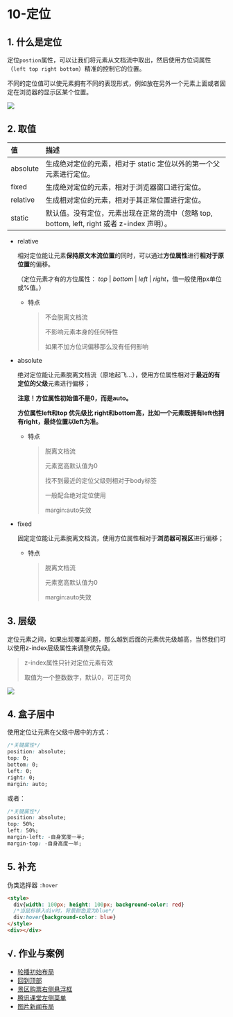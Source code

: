 # 10-定位

## 1. 什么是定位

定位`postion`属性，可以让我们将元素从文档流中取出，然后使用方位词属性（`left top right bottom`）精准的控制它的位置。

不同的定位值可以使元素拥有不同的表现形式，例如放在另外一个元素上面或者固定在浏览器的显示区某个位置。

![](http://static.zzhitong.com/lesson-files/html/img/10-1.png)

## 2. 取值

| 值       | 描述                                                         |
| :------- | :----------------------------------------------------------- |
| absolute | 生成绝对定位的元素，相对于 static 定位以外的第一个父元素进行定位。 |
| fixed    | 生成绝对定位的元素，相对于浏览器窗口进行定位。               |
| relative | 生成相对定位的元素，相对于其正常位置进行定位。               |
| static   | 默认值。没有定位，元素出现在正常的流中（忽略 top, bottom, left, right 或者 z-index 声明）。 |

- relative

  相对定位能让元素**保持原文本流位置**的同时，可以通过**方位属性**进行**相对于原位置**的偏移。

  （定位元素才有的方位属性： *top* | *bottom* | *left* | *right*，值一般使用px单位或%值。）

  - 特点

    > 不会脱离文档流
    >
    > 不影响元素本身的任何特性
    >
    > 如果不加方位词偏移那么没有任何影响

- absolute

  绝对定位能让元素脱离文档流（原地起飞...），使用方位属性相对于**最近的有定位的父级**元素进行偏移；

  **注意！方位属性初始值不是0，而是auto。**

  **方位属性left和top 优先级比 right和bottom高，比如一个元素既拥有left也拥有right，最终位置以left为准。**

  - 特点

    > 脱离文档流
    >
    > 元素宽高默认值为0
    >
    > 找不到最近的定位父级则相对于body标签
    >
    > 一般配合绝对定位使用
    >
    > margin:auto失效

- fixed

  固定定位能让元素脱离文档流，使用方位属性相对于**浏览器可视区**进行偏移；

  - 特点

    > 脱离文档流
    >
    > 元素宽高默认值为0
    >
    > margin:auto失效

## 3. 层级

定位元素之间，如果出现覆盖问题，那么越到后面的元素优先级越高，当然我们可以使用z-index层级属性来调整优先级。

> z-index属性只针对定位元素有效
>
> 取值为一个整数数字，默认0，可正可负

![](http://static.zzhitong.com/lesson-files/html/img/10-2.png)

## 4. 盒子居中

使用定位让元素在父级中居中的方式：

```css
/*关键属性*/
position: absolute;
top: 0;
bottom: 0;
left: 0;
right: 0;
margin: auto;
```

或者：

```css
/*关键属性*/
position: absolute;
top: 50%;
left: 50%;
margin-left: -自身宽度一半;
margin-top: -自身高度一半;
```

## 5. 补充

伪类选择器 `:hover`

```html
<style>
  div{width: 100px; height: 100px; background-color: red}
  /*当鼠标移入div时，背景颜色变为blue*/
  div:hover{background-color: blue}
</style>
<div></div>
```

## √. 作业与案例

- [轮播初始布局](http://static.zzhitong.com/lesson-files/html/code/10-1.html)
- [回到顶部](http://static.zzhitong.com/lesson-files/html/code/10-2.html)
- [景区购票右侧悬浮框](http://static.zzhitong.com/lesson-files/html/code/10-3.html)
- [腾讯课堂左侧菜单](http://static.zzhitong.com/lesson-files/html/code/10-4.html)
- [图片新闻布局](http://static.zzhitong.com/lesson-files/html/code/10-5.html)